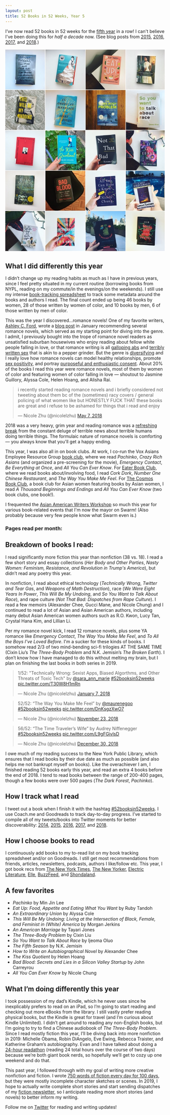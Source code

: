 ```yaml
---
layout: post
title: 52 Books in 52 Weeks, Year 5
---
```


I’ve now read 52 books in 52 weeks for the [fifth year](https://www.goodreads.com/review/list/5789743-nicole?shelf=52-books-in-52-weeks-2018) in a row! I can't believe I've been doing this for _half a decade_ now. (See blog posts from [2015](http://nicolezhu.github.io/52-books-in-52-weeks/), [2016](http://nicolezhu.github.io/52-books-in-52-weeks-year2/), [2017](http://nicolezhu.github.io/52-books-in-52-weeks-year3/),  and [2018](http://nicolezhu.github.io/52-books-in-52-weeks-year4/).)

![52books2018](../images/books_2018.jpg)

## What I did differently this year
I didn’t change up my reading habits as much as I have in previous years, since I feel pretty situated in my current routine (borrowing books from NYPL, reading on my commute/in the evenings/on the weekends). I still use my intense [book-tracking spreadsheet](https://docs.google.com/spreadsheets/d/1JTrkx_8jeIJ_Q3vwwppr4_n9XULfNeD0Rt7ccMktums/edit?usp=sharing) to track some metadata around the books and authors I read. The final count ended up being 46 books by women, 28 of those written by women of color, and 10 books by men, 6 of those written by men of color.

This was the year I discovered…romance novels! One of my favorite writers, [Ashley C. Ford](https://twitter.com/iSmashFizzle), wrote a [blog post](https://cupofjo.com/2018/01/best-smart-romance-novels/) in January recommending several romance novels, which served as my starting point for diving into the genre. I admit, I previously bought into the trope of romance novel readers as unsatisfied suburban housewives who enjoy reading about fellow white people falling in love, or that romance writing is all [galloping abs](https://www.youtube.com/watch?v=c36jCk-Cmvs) and [terribly written sex](https://www.theguardian.com/books/2018/nov/30/bad-sex-award-2018-the-contenders-in-quotes) that is akin to a pepper grinder. But the genre is [diversifying](https://www.nytimes.com/2018/07/07/books/romance-novels-diversity.html) and I really love how romance novels can model healthy relationships, promote [sex positivity](https://www.shondaland.com/inspire/books/a13123520/alisha-rai-writing-sex-consent-women-of-color-romance/), and portray [purposeful and enthusiastic consent](https://www.theatlantic.com/entertainment/archive/2018/10/proposals-jasmine-guillory-how-write-consent/571768/). About 20% of the books I read this year were romance novels, most of them by women of color and featuring women of color falling in love — shoutout to Jasmine Guillory, Alyssa Cole, Helen Hoang, and Alisha Rai.

<blockquote class="twitter-tweet" data-lang="en"><p lang="en" dir="ltr">i recently started reading romance novels and i briefly considered not tweeting about them bc of the (sometimes) racy covers / general policing of what women like but HONESTLY FUCK THAT these books are great and i refuse to be ashamed for things that i read and enjoy</p>&mdash; Nicole Zhu (@nicolelzhu) <a href="https://twitter.com/nicolelzhu/status/993307939426504704?ref_src=twsrc%5Etfw">May 7, 2018</a></blockquote>
<script async src="https://platform.twitter.com/widgets.js" charset="utf-8"></script>

2018 was a very heavy, grim year and reading romance was a [refreshing break](https://www.shondaland.com/inspire/books/a13110264/medicine-for-melancholy-romance-novels-to-get-you-through-tough-times/) from the constant deluge of terrible news about terrible humans doing terrible things. The formulaic nature of romance novels is comforting — you always know that you'll get a happy ending.

This year, I was also all in on book clubs. At work, I co-run the Vox Asians Employee Resource Group [book club](https://twitter.com/nicolelzhu/status/958827327391260672), where we read *Pachinko*, *Crazy Rich Asians* (and organized a pre-screening for the movie), *Emergency Contact*, *Be Everything at Once*, and *All You Can Ever Know*. For [Eater Book Club](https://www.instagram.com/p/Bkd86SyhQQg/), where we read books about/involving food, I read *Cork Dork*, *Number One Chinese Restaurant*, and *The Way You Make Me Feel*. For [The Cosmos Book Club](https://www.instagram.com/cosmosbookclub/), a book club for Asian women featuring books by Asian women, I read  *A Thousand Beginnings and Endings* and *All You Can Ever Know* (two book clubs, one book!).

I frequented the [Asian American Writers Workshop](https://aaww.org/) so much this year for various book-related events that I'm now the mayor on Swarm! (Also probably because very few people know what Swarm even is.)

### Pages read per month:

<div style="width: 100%">
    <canvas id="canvas" height="450" width="600"></canvas>
</div>

## Breakdown of books I read:
I read significantly more fiction this year than nonfiction (38 vs. 18). I read a few short story and essay collections (*Her Body and Other Parties*, *Nasty Women: Feminism, Resistance, and Revolution in Trump's America*), but didn’t read any poetry this year.

In nonfiction, I read about ethical technology (*Technically Wrong*, *Twitter and Tear Gas*, and *Weapons of Math Destruction*), race (*We Were Eight Years In Power*, *This Will Be My Undoing*, and *So You Want to Talk About Race*), and rape culture (*Not That Bad: Dispatches from Rape Culture*). I read a few memoirs (Alexander Chee, Gucci Mane, and Nicole Chung) and I continued to read a lot of Asian and Asian American authors, including many debut Asian American women authors such as R.O. Kwon, Lucy Tan, Crystal Hana Kim, and Lillian Li.

Per my romance novel kick, I read 12 romance novels, plus some YA romance like *Emergency Contact*, *The Way You Make Me Feel*, and *To All the Boys I’ve Loved Before*. I'm a sucker for these kinds of books. I somehow read 2/3 of two mind-bending sci-fi trilogies AT THE SAME TIME (Cixin Liu’s *The Three-Body Problem* and N.K. Jemisin’s *The Broken Earth*). I don’t know how I have managed to do this without melting my brain, but I plan on finishing the last books in both series in 2019.

<blockquote class="twitter-tweet" data-lang="en"><p lang="en" dir="ltr">1/52: &quot;Technically Wrong: Sexist Apps, Biased Algorthms, and Other Threats of Toxic Tech&quot; by <a href="https://twitter.com/sara_ann_marie?ref_src=twsrc%5Etfw">@sara_ann_marie</a> <a href="https://twitter.com/hashtag/52booksin52weeks?src=hash&amp;ref_src=twsrc%5Etfw">#52booksin52weeks</a> <a href="https://t.co/T30W8H1mRn">pic.twitter.com/T30W8H1mRn</a></p>&mdash; Nicole Zhu (@nicolelzhu) <a href="https://twitter.com/nicolelzhu/status/949842176472739840?ref_src=twsrc%5Etfw">January 7, 2018</a></blockquote>

<blockquote class="twitter-tweet" data-lang="en"><p lang="en" dir="ltr">52/52: “The Way You Make Me Feel” by <a href="https://twitter.com/maurenegoo?ref_src=twsrc%5Etfw">@maurenegoo</a> <a href="https://twitter.com/hashtag/52booksin52weeks?src=hash&amp;ref_src=twsrc%5Etfw">#52booksin52weeks</a> <a href="https://t.co/DnKsgzXwO7">pic.twitter.com/DnKsgzXwO7</a></p>&mdash; Nicole Zhu (@nicolelzhu) <a href="https://twitter.com/nicolelzhu/status/1066011668537327617?ref_src=twsrc%5Etfw">November 23, 2018</a></blockquote>

<blockquote class="twitter-tweet" data-lang="en"><p lang="en" dir="ltr">56/52: “The Time Traveler’s Wife” by Audrey Niffenegger <a href="https://twitter.com/hashtag/52booksin52weeks?src=hash&amp;ref_src=twsrc%5Etfw">#52booksin52weeks</a> <a href="https://t.co/L9gFGivlsD">pic.twitter.com/L9gFGivlsD</a></p>&mdash; Nicole Zhu (@nicolelzhu) <a href="https://twitter.com/nicolelzhu/status/1079194198782431233?ref_src=twsrc%5Etfw">December 30, 2018</a></blockquote>

I owe much of my reading success to the New York Public Library, which ensures that I read books by their due date as much as possible (and also helps me not bankrupt myself on books). Like the overachiever I am, I finished reading 52 books early this year, and read an extra 4 books before the end of 2018. I tend to read books between the range of 200-400 pages, though a few books were over 500 pages (*The Dark Forest*, *Pachinko*).

## How I track what I read
I tweet out a book when I finish it with the hashtag [#52booksin52weeks](https://twitter.com/search?q=%2352booksin52weeks%20from%3Anicolelzhu&src=typd). I use Coach.me and Goodreads to track day-to-day progress. I’ve started to compile all of my tweets/books into Twitter moments for better discoverability: [2014](https://twitter.com/i/moments/946847331084898305), [2015](https://twitter.com/i/moments/946844864058183680), [2016](https://twitter.com/i/moments/946842035222401027), [2017](https://twitter.com/i/moments/946837658512347136), and [2018](https://twitter.com/i/moments/1066118779330023424).

## How I choose books to read
I continuously add books to my to-read list on my book tracking spreadsheet and/or on Goodreads. I still get most recommendations from friends, articles, newsletters, podcasts, authors I like/follow etc. This year, I got book recs from [The New York Times](https://www.nytimes.com/interactive/2018/books/review/summer-reading-romance.html), [The New Yorker](https://www.newyorker.com/books/page-turner/sayaka-murata-eerie-convenience-store-woman-is-a-love-story-between-a-misfit-and-a-store), [Electric Literature](https://electricliterature.com/46-books-by-women-of-color-to-read-in-2018-70a0bf5bf4f2?gi=9699cedc2f99), [Elle](https://www.elle.com/culture/books/a14464215/morgan-jerkins-this-will-be-my-undoing-interview/), [BuzzFeed](https://www.buzzfeednews.com/article/bimadewunmi/time-for-tayari-jones), and [Shondaland](https://www.shondaland.com/inspire/books/a18211962/mallory-ortberg-interview-author-jasmine-guillory/).

## A few favorites

- *Pachinko* by Min Jin Lee
- *Eat Up: Food, Appetite and Eating What You Want* by Ruby Tandoh
- *An Extraordinary Union* by Alyssa Cole
- *This Will Be My Undoing: Living at the Intersection of Black, Female, and Feminist in (White) America* by Morgan Jerkins
- *An American Marriage* by Tayari Jones
- *The Three-Body Problem* by Cixin Liu
- *So You Want to Talk About Race* by Ijeoma Oluo
- *The Fifth Season* by N.K. Jemisin
- *How to Write an Autobiographical Novel* by Alexander Chee
- *The Kiss Quotient* by Helen Hoang
- *Bad Blood: Secrets and Lies in a Silicon Valley Startup* by John Carreyrou
- *All You Can Ever Know* by Nicole Chung

## What I’m doing differently this year
I took possession of my dad’s Kindle, which he never uses since he inexplicably prefers to read on an iPad, so I’m going to start reading and checking out more eBooks from the library. I still vastly prefer reading physical books, but the Kindle is great for travel (and I’m curious about Kindle Unlimited). I didn’t get around to reading any non-English books, but I’m going to try to find a Chinese audiobook of *The Three-Body Problem*. Since I read mostly fiction this year, I’ll be diving back into more nonfiction in 2019: Michelle Obama, Robin DiAngelo, Eve Ewing, Rebecca Traister, and Katherine Graham’s autobiography. Evan and I have talked about doing a [24-hour readathon](https://electricliterature.com/i-spent-24-hours-reading-last-weekend-and-i-didnt-lose-my-mind-30178d79e881) (reading 24 total hours over the course of two days) because we’re both giant book nerds, so hopefully we’ll get to cozy up one weekend and do that.

This past year, I followed through with my goal of writing more creative nonfiction and fiction. I wrote [750 words of fiction every day for 100 days](https://medium.com/@nz/what-i-learned-writing-750-words-of-fiction-every-day-for-100-days-ef75402d8a02), but they were mostly incomplete character sketches or scenes. In 2019, I hope to actually write complete short stories and start sending dispatches of my [fiction newsletter](https://twitter.us18.list-manage.com/subscribe?u=c87332e437f3b29dfd595a0e8&id=47a439520f), so I anticipate reading more short stories (and novels) to better inform my writing.

Follow me on [Twitter](https://twitter.com/nicolelzhu/) for reading and writing updates!

<script src="../js/jquery-2.1.3.min.js"></script>
<script src="../js/52books_year5.js" type="text/javascript"></script>
<script src="../js/Chart.js"></script>
